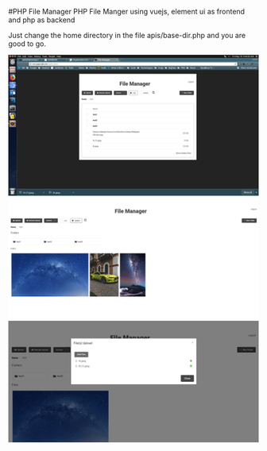 #PHP File Manager
PHP File Manger using vuejs, element ui as frontend and php as backend

Just change the home directory in the file apis/base-dir.php and you are good to go.

![List View](/screenshot-list.png)
![Gallery View](/screenshot-gallery.png)
![Uploading Files](/screenshot-fileupload.png)
